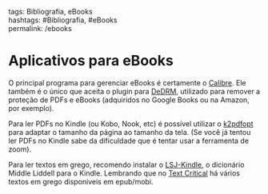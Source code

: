 tags: Bibliografia, eBooks  
hashtags: #Bibliografia, #eBooks  
permalink: /ebooks

# Aplicativos para eBooks  
  
O principal programa para gerenciar eBooks é certamente o [Calibre](https://calibre-ebook.com). Ele também é o único que aceita o plugin para [DeDRM](https://github.com/apprenticeharper/DeDRM_tools/releases), utilizado para remover a proteção de PDFs e eBooks (adquiridos no Google Books ou na Amazon, por exemplo).  
  
Para ler PDFs no Kindle (ou Kobo, Nook, etc) é possível utilizar o [k2pdfopt](http://www.willus.com/k2pdfopt/) para adaptar o tamanho da página ao tamanho da tela. (Se você já tentou ler PDFs no Kindle sabe da dificuldade que é tentar usar a ferramenta de zoom).  
  
Para ler textos em grego, recomendo instalar o [LSJ-Kindle](https://github.com/itayperl/lsj-kindle), o dicionário Middle Liddell para o Kindle. Lembrando que no [Text Critical](https://textcritical.net) há vários textos em grego disponíveis em epub/mobi.  
  
